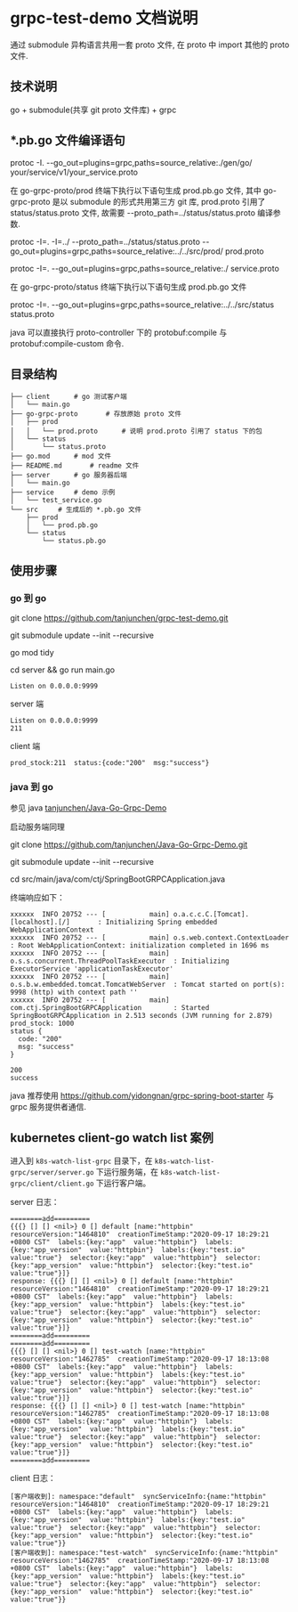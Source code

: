 # grpc-test-demo 文档说明

通过 submodule 异构语言共用一套 proto 文件, 在 proto 中 import 其他的 proto 文件.

## 技术说明

go + submodule(共享 git proto 文件库) + grpc

## *.pb.go 文件编译语句

protoc -I. --go_out=plugins=grpc,paths=source_relative:./gen/go/ your/service/v1/your_service.proto

在 go-grpc-proto/prod 终端下执行以下语句生成 prod.pb.go 文件, 其中 go-grpc-proto 是以 submodule 的形式共用第三方 git 库,
prod.proto 引用了 status/status.proto 文件, 故需要 --proto_path=../status/status.proto 编译参数.

protoc -I=. -I=../ --proto_path=../status/status.proto --go_out=plugins=grpc,paths=source_relative:../../src/prod/  prod.proto

protoc -I=. --go_out=plugins=grpc,paths=source_relative:./ service.proto

在 go-grpc-proto/status 终端下执行以下语句生成 prod.pb.go 文件

protoc -I=.  --go_out=plugins=grpc,paths=source_relative:../../src/status status.proto

java 可以直接执行 proto-controller 下的 protobuf:compile 与 protobuf:compile-custom 命令.

## 目录结构

```
├── client      # go 测试客户端
│   └── main.go
├── go-grpc-proto       # 存放原始 proto 文件
│   ├── prod
│   │   └── prod.proto      # 说明 prod.proto 引用了 status 下的包
│   └── status
│       └── status.proto
├── go.mod      # mod 文件
├── README.md       # readme 文件
├── server      # go 服务器后端
│   └── main.go
├── service     # demo 示例
│   └── test_service.go
└── src     # 生成后的 *.pb.go 文件
    ├── prod
    │   └── prod.pb.go
    └── status
        └── status.pb.go
```

## 使用步骤

### go 到 go

git clone https://github.com/tanjunchen/grpc-test-demo.git
    
git submodule update --init --recursive

go mod tidy

cd server && go run main.go

```
Listen on 0.0.0.0:9999
```

server 端

```
Listen on 0.0.0.0:9999
211
```

client 端

```
prod_stock:211  status:{code:"200"  msg:"success"}
```

### java 到 go

参见 java [tanjunchen/Java-Go-Grpc-Demo](https://github.com/tanjunchen/Java-Go-Grpc-Demo)

启动服务端同理
 
git clone https://github.com/tanjunchen/Java-Go-Grpc-Demo.git
 
git submodule update --init --recursive
 
cd src/main/java/com/ctj/SpringBootGRPCApplication.java

终端响应如下：

```
xxxxxx  INFO 20752 --- [           main] o.a.c.c.C.[Tomcat].[localhost].[/]       : Initializing Spring embedded WebApplicationContext
xxxxxx  INFO 20752 --- [           main] o.s.web.context.ContextLoader            : Root WebApplicationContext: initialization completed in 1696 ms
xxxxxx  INFO 20752 --- [           main] o.s.s.concurrent.ThreadPoolTaskExecutor  : Initializing ExecutorService 'applicationTaskExecutor'
xxxxxx  INFO 20752 --- [           main] o.s.b.w.embedded.tomcat.TomcatWebServer  : Tomcat started on port(s): 9998 (http) with context path ''
xxxxxx  INFO 20752 --- [           main] com.ctj.SpringBootGRPCApplication        : Started SpringBootGRPCApplication in 2.513 seconds (JVM running for 2.879)
prod_stock: 1000
status {
  code: "200"
  msg: "success"
}

200
success
```

java 推荐使用 https://github.com/yidongnan/grpc-spring-boot-starter 与 grpc 服务提供者通信.

## kubernetes client-go watch list 案例

进入到 `k8s-watch-list-grpc` 目录下，在 `k8s-watch-list-grpc/server/server.go` 下运行服务端，在 `k8s-watch-list-grpc/client/client.go` 下运行客户端。

server 日志：

```
========add=========
{{{} [] [] <nil>} 0 [] default [name:"httpbin"  resourceVersion:"1464810"  creationTimeStamp:"2020-09-17 18:29:21 +0800 CST"  labels:{key:"app"  value:"httpbin"}  labels:{key:"app_version"  value:"httpbin"}  labels:{key:"test.io"  value:"true"}  selector:{key:"app"  value:"httpbin"}  selector:{key:"app_version"  value:"httpbin"}  selector:{key:"test.io"  value:"true"}]}
response: {{{} [] [] <nil>} 0 [] default [name:"httpbin"  resourceVersion:"1464810"  creationTimeStamp:"2020-09-17 18:29:21 +0800 CST"  labels:{key:"app"  value:"httpbin"}  labels:{key:"app_version"  value:"httpbin"}  labels:{key:"test.io"  value:"true"}  selector:{key:"app"  value:"httpbin"}  selector:{key:"app_version"  value:"httpbin"}  selector:{key:"test.io"  value:"true"}]}
========add=========
========add=========
{{{} [] [] <nil>} 0 [] test-watch [name:"httpbin"  resourceVersion:"1462785"  creationTimeStamp:"2020-09-17 18:13:08 +0800 CST"  labels:{key:"app"  value:"httpbin"}  labels:{key:"app_version"  value:"httpbin"}  labels:{key:"test.io"  value:"true"}  selector:{key:"app"  value:"httpbin"}  selector:{key:"app_version"  value:"httpbin"}  selector:{key:"test.io"  value:"true"}]}
response: {{{} [] [] <nil>} 0 [] test-watch [name:"httpbin"  resourceVersion:"1462785"  creationTimeStamp:"2020-09-17 18:13:08 +0800 CST"  labels:{key:"app"  value:"httpbin"}  labels:{key:"app_version"  value:"httpbin"}  labels:{key:"test.io"  value:"true"}  selector:{key:"app"  value:"httpbin"}  selector:{key:"app_version"  value:"httpbin"}  selector:{key:"test.io"  value:"true"}]}
========add=========
```

client 日志：

```
[客户端收到]: namespace:"default"  syncServiceInfo:{name:"httpbin"  resourceVersion:"1464810"  creationTimeStamp:"2020-09-17 18:29:21 +0800 CST"  labels:{key:"app"  value:"httpbin"}  labels:{key:"app_version"  value:"httpbin"}  labels:{key:"test.io"  value:"true"}  selector:{key:"app"  value:"httpbin"}  selector:{key:"app_version"  value:"httpbin"}  selector:{key:"test.io"  value:"true"}} 
[客户端收到]: namespace:"test-watch"  syncServiceInfo:{name:"httpbin"  resourceVersion:"1462785"  creationTimeStamp:"2020-09-17 18:13:08 +0800 CST"  labels:{key:"app"  value:"httpbin"}  labels:{key:"app_version"  value:"httpbin"}  labels:{key:"test.io"  value:"true"}  selector:{key:"app"  value:"httpbin"}  selector:{key:"app_version"  value:"httpbin"}  selector:{key:"test.io"  value:"true"}} 
```

